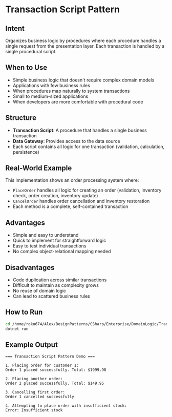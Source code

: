 # Transaction Script Pattern

## Intent
Organizes business logic by procedures where each procedure handles a single request from the presentation layer. Each transaction is handled by a single procedural script.

## When to Use
- Simple business logic that doesn't require complex domain models
- Applications with few business rules
- When procedures map naturally to system transactions
- Small to medium-sized applications
- When developers are more comfortable with procedural code

## Structure
- **Transaction Script**: A procedure that handles a single business transaction
- **Data Gateway**: Provides access to the data source
- Each script contains all logic for one transaction (validation, calculation, persistence)

## Real-World Example
This implementation shows an order processing system where:
- `PlaceOrder` handles all logic for creating an order (validation, inventory check, order creation, inventory update)
- `CancelOrder` handles order cancellation and inventory restoration
- Each method is a complete, self-contained transaction

## Advantages
- Simple and easy to understand
- Quick to implement for straightforward logic
- Easy to test individual transactions
- No complex object-relational mapping needed

## Disadvantages
- Code duplication across similar transactions
- Difficult to maintain as complexity grows
- No reuse of domain logic
- Can lead to scattered business rules

## How to Run
```bash
cd /home/roku674/Alex/DesignPatterns/CSharp/Enterprise/DomainLogic/TransactionScript
dotnet run
```

## Example Output
```
=== Transaction Script Pattern Demo ===

1. Placing order for customer 1:
Order 1 placed successfully. Total: $1999.98

2. Placing another order:
Order 2 placed successfully. Total: $149.95

3. Cancelling first order:
Order 1 cancelled successfully

4. Attempting to place order with insufficient stock:
Error: Insufficient stock
```
